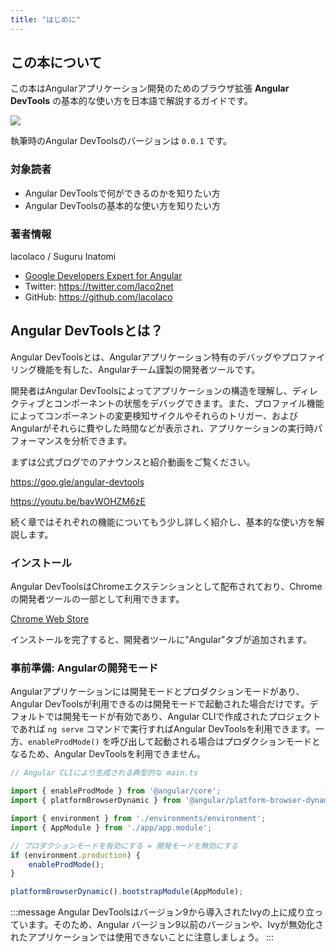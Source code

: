 ```yaml
---
title: "はじめに"
---
```


## この本について

この本はAngularアプリケーション開発のためのブラウザ拡張 **Angular DevTools** の基本的な使い方を日本語で解説するガイドです。

![](https://storage.googleapis.com/zenn-user-upload/3h86xl2tkgc4fjyaz4bkcsd39qfj)

執筆時のAngular DevToolsのバージョンは `0.0.1` です。

### 対象読者

- Angular DevToolsで何ができるのかを知りたい方
- Angular DevToolsの基本的な使い方を知りたい方

### 著者情報

lacolaco / Suguru Inatomi

- [Google Developers Expert for Angular](https://developers.google.com/community/experts/directory/profile/profile-suguru_inatomi)
- Twitter: https://twitter.com/laco2net
- GitHub: https://github.com/lacolaco

## Angular DevToolsとは？

Angular DevToolsとは、Angularアプリケーション特有のデバッグやプロファイリング機能を有した、Angularチーム謹製の開発者ツールです。

開発者はAngular DevToolsによってアプリケーションの構造を理解し、ディレクティブとコンポーネントの状態をデバッグできます。また、プロファイル機能によってコンポーネントの変更検知サイクルやそれらのトリガー、およびAngularがそれらに費やした時間などが表示され、アプリケーションの実行時パフォーマンスを分析できます。

まずは公式ブログでのアナウンスと紹介動画をご覧ください。

https://goo.gle/angular-devtools

https://youtu.be/bavWOHZM6zE

続く章ではそれぞれの機能についてもう少し詳しく紹介し、基本的な使い方を解説します。

### インストール

Angular DevToolsはChromeエクステンションとして配布されており、Chromeの開発者ツールの一部として利用できます。

[Chrome Web Store](https://chrome.google.com/webstore/detail/angular-developer-tools/ienfalfjdbdpebioblfackkekamfmbnh?hl=en&authuser=0)

インストールを完了すると、開発者ツールに"Angular"タブが追加されます。

### 事前準備: Angularの開発モード

Angularアプリケーションには開発モードとプロダクションモードがあり、Angular DevToolsが利用できるのは開発モードで起動された場合だけです。デフォルトでは開発モードが有効であり、Angular CLIで作成されたプロジェクトであれば `ng serve` コマンドで実行すればAngular DevToolsを利用できます。一方、`enableProdMode()` を呼び出して起動される場合はプロダクションモードとなるため、Angular DevToolsを利用できません。

```ts:main.ts
// Angular CLIにより生成される典型的な main.ts

import { enableProdMode } from '@angular/core';
import { platformBrowserDynamic } from '@angular/platform-browser-dynamic';

import { environment } from './environments/environment';
import { AppModule } from './app/app.module';

// プロダクションモードを有効にする = 開発モードを無効にする
if (environment.production) {
    enableProdMode();
}

platformBrowserDynamic().bootstrapModule(AppModule);
```

:::message
Angular DevToolsはバージョン9から導入されたIvyの上に成り立っています。そのため、Angular バージョン9以前のバージョンや、Ivyが無効化されたアプリケーションでは使用できないことに注意しましょう。
:::
